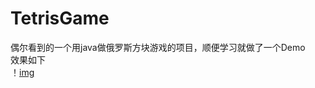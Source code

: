 # TetrisGame
偶尔看到的一个用java做俄罗斯方块游戏的项目，顺便学习就做了一个Demo</br>
效果如下</br>
！[img](https://github.com/CrisG7/TetrisGame/blob/master/1.png)
